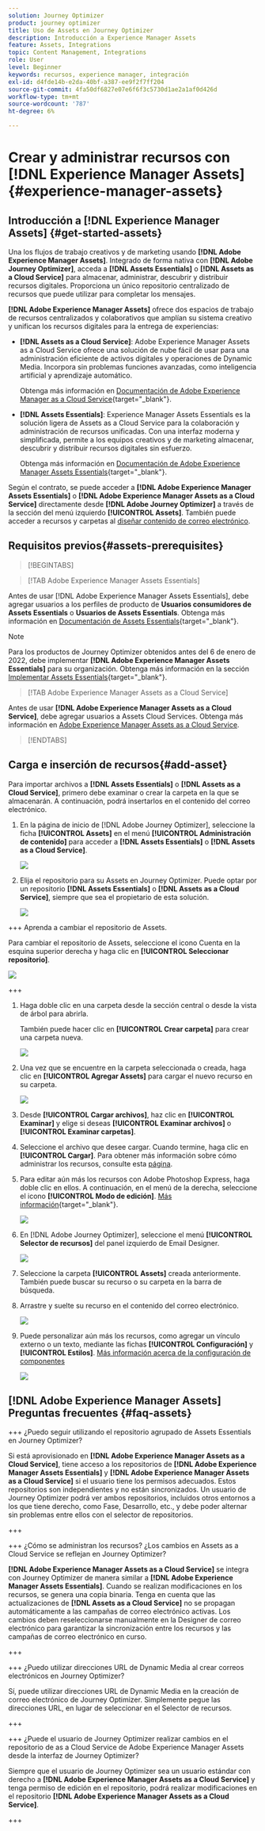 ```yaml
---
solution: Journey Optimizer
product: journey optimizer
title: Uso de Assets en Journey Optimizer
description: Introducción a Experience Manager Assets
feature: Assets, Integrations
topic: Content Management, Integrations
role: User
level: Beginner
keywords: recursos, experience manager, integración
exl-id: d4fde14b-e2da-40bf-a387-ee9f2f7ff204
source-git-commit: 4fa50df6827e07e6f6f3c5730d1ae2a1af0d426d
workflow-type: tm+mt
source-wordcount: '787'
ht-degree: 6%

---
```


# Crear y administrar recursos con [!DNL Experience Manager Assets]{#experience-manager-assets}

## Introducción a [!DNL Experience Manager Assets] {#get-started-assets}

Una los flujos de trabajo creativos y de marketing usando **[!DNL Adobe Experience Manager Assets]**. Integrado de forma nativa con **[!DNL Adobe Journey Optimizer]**, acceda a **[!DNL Assets Essentials]** o **[!DNL Assets as a Cloud Service]** para almacenar, administrar, descubrir y distribuir recursos digitales. Proporciona un único repositorio centralizado de recursos que puede utilizar para completar los mensajes.

**[!DNL Adobe Experience Manager Assets]** ofrece dos espacios de trabajo de recursos centralizados y colaborativos que amplían su sistema creativo y unifican los recursos digitales para la entrega de experiencias:

* **[!DNL Assets as a Cloud Service]**: Adobe Experience Manager Assets as a Cloud Service ofrece una solución de nube fácil de usar para una administración eficiente de activos digitales y operaciones de Dynamic Media. Incorpora sin problemas funciones avanzadas, como inteligencia artificial y aprendizaje automático.

  Obtenga más información en [Documentación de Adobe Experience Manager as a Cloud Service](https://experienceleague.adobe.com/docs/experience-manager-cloud-service/content/assets/overview.html){target="_blank"}.

* **[!DNL Assets Essentials]**: Experience Manager Assets Essentials es la solución ligera de Assets as a Cloud Service para la colaboración y administración de recursos unificadas. Con una interfaz moderna y simplificada, permite a los equipos creativos y de marketing almacenar, descubrir y distribuir recursos digitales sin esfuerzo.

  Obtenga más información en [Documentación de Adobe Experience Manager Assets Essentials](https://experienceleague.adobe.com/docs/experience-manager-assets-essentials/help/introduction.html){target="_blank"}.

Según el contrato, se puede acceder a **[!DNL Adobe Experience Manager Assets Essentials]** o **[!DNL Adobe Experience Manager Assets as a Cloud Service]** directamente desde **[!DNL Adobe Journey Optimizer]** a través de la sección del menú izquierdo **[!UICONTROL Assets]**. También puede acceder a recursos y carpetas al [diseñar contenido de correo electrónico](../email/get-started-email-design.md).

## Requisitos previos{#assets-prerequisites}

>[!BEGINTABS]

>[!TAB Adobe Experience Manager Assets Essentials]

Antes de usar [!DNL Adobe Experience Manager Assets Essentials], debe agregar usuarios a los perfiles de producto de **Usuarios consumidores de Assets Essentials** o **Usuarios de Assets Essentials**. Obtenga más información en [Documentación de Assets Essentials](https://experienceleague.adobe.com/docs/experience-manager-assets-essentials/help/get-started-admins/deploy-administer.html#add-user-groups){target="_blank"}.

>[!NOTE]
>Para los productos de Journey Optimizer obtenidos antes del 6 de enero de 2022, debe implementar **[!DNL Adobe Experience Manager Assets Essentials]** para su organización. Obtenga más información en la sección [Implementar Assets Essentials](https://experienceleague.adobe.com/docs/experience-manager-assets-essentials/help/deploy-administer.html?lang=es){target="_blank"}.

>[!TAB Adobe Experience Manager Assets as a Cloud Service]

Antes de usar **[!DNL Adobe Experience Manager Assets as a Cloud Service]**, debe agregar usuarios a Assets Cloud Services. Obtenga más información en [Adobe Experience Manager Assets as a Cloud Service](https://experienceleague.adobe.com/docs/experience-manager-cloud-service/content/security/ims-support.html).

>[!ENDTABS]

## Carga e inserción de recursos{#add-asset}

Para importar archivos a **[!DNL Assets Essentials]** o **[!DNL Assets as a Cloud Service]**, primero debe examinar o crear la carpeta en la que se almacenarán. A continuación, podrá insertarlos en el contenido del correo electrónico.

1. En la página de inicio de [!DNL Adobe Journey Optimizer], seleccione la ficha **[!UICONTROL Assets]** en el menú **[!UICONTROL Administración de contenido]** para acceder a **[!DNL Assets Essentials]** o **[!DNL Assets as a Cloud Service]**.

   ![](assets/media_library_1.png)

1. Elija el repositorio para su Assets en Journey Optimizer. Puede optar por un repositorio **[!DNL Assets Essentials]** o **[!DNL Assets as a Cloud Service]**, siempre que sea el propietario de esta solución.

   ![](assets/media_library_4.png)

+++ Aprenda a cambiar el repositorio de Assets.

   Para cambiar el repositorio de Assets, seleccione el icono Cuenta en la esquina superior derecha y haga clic en **[!UICONTROL Seleccionar repositorio]**.

   ![](assets/media_library_3.png)

+++

1. Haga doble clic en una carpeta desde la sección central o desde la vista de árbol para abrirla.

   También puede hacer clic en **[!UICONTROL Crear carpeta]** para crear una carpeta nueva.

   ![](assets/media_library_8.png)

1. Una vez que se encuentre en la carpeta seleccionada o creada, haga clic en **[!UICONTROL Agregar Assets]** para cargar el nuevo recurso en su carpeta.

   ![](assets/media_library_2.png)

1. Desde **[!UICONTROL Cargar archivos]**, haz clic en **[!UICONTROL Examinar]** y elige si deseas **[!UICONTROL Examinar archivos]** o **[!UICONTROL Examinar carpetas]**.

1. Seleccione el archivo que desee cargar. Cuando termine, haga clic en **[!UICONTROL Cargar]**. Para obtener más información sobre cómo administrar los recursos, consulte esta [página](https://experienceleague.adobe.com/docs/experience-manager-assets-essentials/help/manage-organize.html).

1. Para editar aún más los recursos con Adobe Photoshop Express, haga doble clic en ellos. A continuación, en el menú de la derecha, seleccione el icono **[!UICONTROL Modo de edición]**. [Más información](https://experienceleague.adobe.com/docs/experience-manager-assets-essentials/help/edit-images.html){target="_blank"}.

   ![](assets/media_library_12.png)

1. En [!DNL Adobe Journey Optimizer], seleccione el menú **[!UICONTROL Selector de recursos]** del panel izquierdo de Email Designer.

   ![](assets/media_library_5.png)

1. Seleccione la carpeta **[!UICONTROL Assets]** creada anteriormente. También puede buscar su recurso o su carpeta en la barra de búsqueda.

1. Arrastre y suelte su recurso en el contenido del correo electrónico.

   ![](assets/media_library_6.png)

1. Puede personalizar aún más los recursos, como agregar un vínculo externo o un texto, mediante las fichas **[!UICONTROL Configuración]** y **[!UICONTROL Estilos]**. [Más información acerca de la configuración de componentes](../email/content-components.md)

   ![](assets/media_library_13.png)

   <!--
    After adding your asset to your email, use the **[!UICONTROL Find similar Stock photos]** option to locate Stock photos that match the content, color, and composition of your image. [Learn more about Adobe Stock](stock.md).

    Note that this option is available for licensed/unlicensed Stock images and images from your Assets folder. 

    ![](assets/media_library_14.png)
    -->


## [!DNL Adobe Experience Manager Assets] Preguntas frecuentes {#faq-assets}

+++ ¿Puedo seguir utilizando el repositorio agrupado de Assets Essentials en Journey Optimizer?

Si está aprovisionado en **[!DNL Adobe Experience Manager Assets as a Cloud Service]**, tiene acceso a los repositorios de **[!DNL Adobe Experience Manager Assets Essentials]** y **[!DNL Adobe Experience Manager Assets as a Cloud Service]** si el usuario tiene los permisos adecuados. Estos repositorios son independientes y no están sincronizados. Un usuario de Journey Optimizer podrá ver ambos repositorios, incluidos otros entornos a los que tiene derecho, como Fase, Desarrollo, etc., y debe poder alternar sin problemas entre ellos con el selector de repositorios.

+++

+++ ¿Cómo se administran los recursos? ¿Los cambios en Assets as a Cloud Service se reflejan en Journey Optimizer?

**[!DNL Adobe Experience Manager Assets as a Cloud Service]** se integra con Journey Optimizer de manera similar a **[!DNL Adobe Experience Manager Assets Essentials]**. Cuando se realizan modificaciones en los recursos, se genera una copia binaria. Tenga en cuenta que las actualizaciones de **[!DNL Assets as a Cloud Service]** no se propagan automáticamente a las campañas de correo electrónico activas. Los cambios deben reseleccionarse manualmente en la Designer de correo electrónico para garantizar la sincronización entre los recursos y las campañas de correo electrónico en curso.

+++

+++ ¿Puedo utilizar direcciones URL de Dynamic Media al crear correos electrónicos en Journey Optimizer?

Sí, puede utilizar direcciones URL de Dynamic Media en la creación de correo electrónico de Journey Optimizer. Simplemente pegue las direcciones URL, en lugar de seleccionar en el Selector de recursos.

+++

+++ ¿Puede el usuario de Journey Optimizer realizar cambios en el repositorio de as a Cloud Service de Adobe Experience Manager Assets desde la interfaz de Journey Optimizer?

Siempre que el usuario de Journey Optimizer sea un usuario estándar con derecho a **[!DNL Adobe Experience Manager Assets as a Cloud Service]** y tenga permiso de edición en el repositorio, podrá realizar modificaciones en el repositorio **[!DNL Adobe Experience Manager Assets as a Cloud Service]**.

+++
